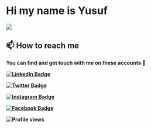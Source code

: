 <!-- Hi -->
<!-- ![](https://github-readme-stats.vercel.app/api?username=akroms&show_icons=true&count_private=true) -->
# Hi my name is <b>Yusuf<b>
![](https://readme-typing-svg.herokuapp.com?font=Montserrat&color=coral&lines=I'm+a+Fullstack+Developer;Creative+IT+Specialist;)

## 📫 How to reach me

You can find and get touch with me on these accounts 👀

[![LinkedIn Badge](https://img.shields.io/badge/LinkedIn-0077B5?style=for-the-badge&logo=linkedin&logoColor=white)](https://www.linkedin.com/in/yusufbek-orzibekov-aba5021a7/)

[![Twitter Badge](https://img.shields.io/badge/Twitter-1DA1F2?style=for-the-badge&logo=twitter&logoColor=white)](https://twitter.com/yusuf_orzibekov)
  
[![Instagram Badge](https://img.shields.io/badge/Instagram-E4405F?style=for-the-badge&logo=instagram&logoColor=white)](https://www.instagram.com/yusuf_orzibekov/)

[![Facebook Badge](https://img.shields.io/badge/Facebook-1877F2?style=for-the-badge&logo=facebook&logoColor=white)](https://www.facebook.com/YusufbekOrzibekov/)

![Profile views](https://gpvc.arturio.dev/yusuforzibekov)
